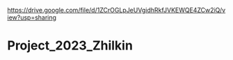 https://drive.google.com/file/d/1ZCrOGLpJeUVgidhRkfJVKEWQE4ZCw2iQ/view?usp=sharing
# Project_2023_Zhilkin
